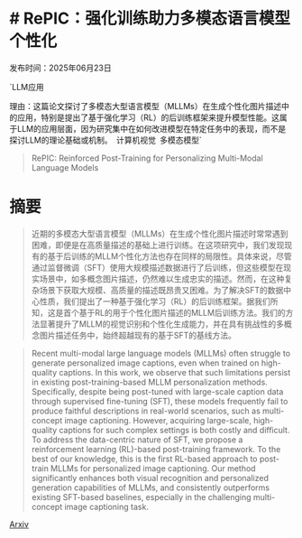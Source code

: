 # # RePIC：强化训练助力多模态语言模型个性化

发布时间：2025年06月23日

`LLM应用

理由：这篇论文探讨了多模态大型语言模型（MLLMs）在生成个性化图片描述中的应用，特别是提出了基于强化学习（RL）的后训练框架来提升模型性能。这属于LLM的应用层面，因为研究集中在如何改进模型在特定任务中的表现，而不是探讨LLM的理论基础或机制。` `计算机视觉` `多模态模型`

> RePIC: Reinforced Post-Training for Personalizing Multi-Modal Language Models

# 摘要

> 近期的多模态大型语言模型（MLLMs）在生成个性化图片描述时常常遇到困难，即便是在高质量描述的基础上进行训练。在这项研究中，我们发现现有的基于后训练的MLLM个性化方法也存在同样的局限性。具体来说，尽管通过监督微调（SFT）使用大规模描述数据进行了后训练，但这些模型在现实场景中，如多概念图片描述，仍然难以生成忠实的描述。然而，在这种复杂场景下获取大规模、高质量的描述既昂贵又困难。为了解决SFT的数据中心性质，我们提出了一种基于强化学习（RL）的后训练框架。据我们所知，这是首个基于RL的用于个性化图片描述的MLLM后训练方法。我们的方法显著提升了MLLM的视觉识别和个性化生成能力，并在具有挑战性的多概念图片描述任务中，始终超越现有的基于SFT的基线方法。

> Recent multi-modal large language models (MLLMs) often struggle to generate personalized image captions, even when trained on high-quality captions. In this work, we observe that such limitations persist in existing post-training-based MLLM personalization methods. Specifically, despite being post-tuned with large-scale caption data through supervised fine-tuning (SFT), these models frequently fail to produce faithful descriptions in real-world scenarios, such as multi-concept image captioning. However, acquiring large-scale, high-quality captions for such complex settings is both costly and difficult. To address the data-centric nature of SFT, we propose a reinforcement learning (RL)-based post-training framework. To the best of our knowledge, this is the first RL-based approach to post-train MLLMs for personalized image captioning. Our method significantly enhances both visual recognition and personalized generation capabilities of MLLMs, and consistently outperforms existing SFT-based baselines, especially in the challenging multi-concept image captioning task.

[Arxiv](https://arxiv.org/abs/2506.18369)